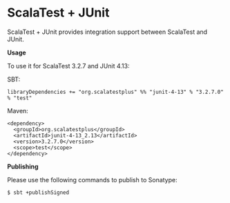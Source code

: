 # ScalaTest + JUnit
ScalaTest + JUnit provides integration support between ScalaTest and JUnit.

**Usage**

To use it for ScalaTest 3.2.7 and JUnit 4.13: 

SBT: 

```
libraryDependencies += "org.scalatestplus" %% "junit-4-13" % "3.2.7.0" % "test"
```

Maven: 

```
<dependency>
  <groupId>org.scalatestplus</groupId>
  <artifactId>junit-4-13_2.13</artifactId>
  <version>3.2.7.0</version>
  <scope>test</scope>
</dependency>
```

**Publishing**

Please use the following commands to publish to Sonatype: 

```
$ sbt +publishSigned
```